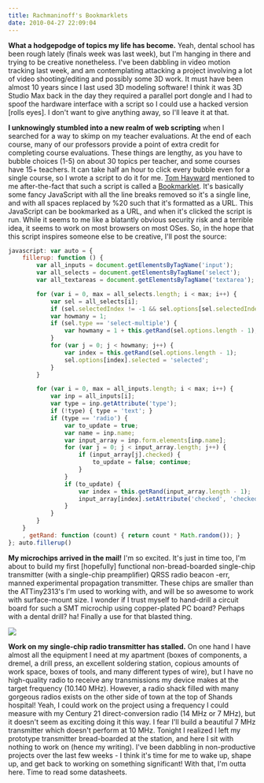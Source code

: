 ```yaml
---
title: Rachmaninoff's Bookmarklets
date: 2010-04-27 22:09:04
---
```




__What a hodgepodge of topics my life has become.__ Yeah, dental school has been rough lately (finals week was last week), but I'm hanging in there and trying to be creative nonetheless. I've been dabbling in video motion tracking last week, and am contemplating attacking a project involving a lot of video shooting/editing and possibly some 3D work. It must have been almost 10 years since I last used 3D modeling software! I think it was 3D Studio Max back in the day they required a parallel port dongle and I had to spoof the hardware interface with a script so I could use a hacked version \[rolls eyes\]. I don't want to give anything away, so I'll leave it at that.

__I unknowingly stumbled into a new realm of web scripting__ when I searched for a way to skimp on my teacher evaluations. At the end of each course, many of our professors provide a point of extra credit for completing course evaluations. These things are lengthy, as you have to bubble choices (1-5) on about 30 topics per teacher, and some courses have 15+ teachers. It can take half an hour to click every bubble even for a single course, so I wrote a script to do it for me. [Tom Hayward](http://tomh.us) mentioned to me after-the-fact that such a script is called a [Bookmarklet](http://en.wikipedia.org/wiki/Bookmarklet). It's basically some fancy JavaScript with all the line breaks removed so it's a single line, and with all spaces replaced by %20 such that it's formatted as a URL. This JavaScript can be bookmarked as a URL, and when it's clicked the script is run. While it seems to me like a blatantly obvious security risk and a terrible idea, it seems to work on most browsers on most OSes. So, in the hope that this script inspires someone else to be creative, I'll post the source:

```js
javascript: var auto = {
    fillerup: function () {
        var all_inputs = document.getElementsByTagName('input');
        var all_selects = document.getElementsByTagName('select');
        var all_textareas = document.getElementsByTagName('textarea');

        for (var i = 0, max = all_selects.length; i < max; i++) {
            var sel = all_selects[i];
            if (sel.selectedIndex != -1 && sel.options[sel.selectedIndex].value) { continue; }
            var howmany = 1;
            if (sel.type == 'select-multiple') {
                var howmany = 1 + this.getRand(sel.options.length - 1);
            }
            for (var j = 0; j < howmany; j++) {
                var index = this.getRand(sel.options.length - 1);
                sel.options[index].selected = 'selected';
            }
        }

        for (var i = 0, max = all_inputs.length; i < max; i++) {
            var inp = all_inputs[i];
            var type = inp.getAttribute('type');
            if (!type) { type = 'text'; }
            if (type == 'radio') {
                var to_update = true;
                var name = inp.name;
                var input_array = inp.form.elements[inp.name];
                for (var j = 0; j < input_array.length; j++) {
                    if (input_array[j].checked) {
                        to_update = false; continue;
                    }
                }
                if (to_update) {
                    var index = this.getRand(input_array.length - 1);
                    input_array[index].setAttribute('checked', 'checked');
                }
            }
        }
    }
    , getRand: function (count) { return count * Math.random()); }
}; auto.fillerup()
```

__My microchips arrived in the mail!__ I'm so excited. It's just in time too, I'm about to build my first \[hopefully\] functional non-bread-boarded single-chip transmitter (with a single-chip preamplifier) QRSS radio beacon -err, manned experimental propagation transmitter. These chips are smaller than the ATTiny2313's I'm used to working with, and will be so awesome to work with surface-mount size. I wonder if I trust myself to hand-drill a circuit board for such a SMT microchip using copper-plated PC board? Perhaps with a dental drill? ha! Finally a use for that blasted thing.

<div class="text-center img-small">

![](https://swharden.com/static/2010/04/27/attiny44a.jpg)

</div>

__Work on my single-chip radio transmitter has stalled.__ On one hand I have almost all the equipment I need at my apartment (boxes of components, a dremel, a drill press, an excellent soldering station, copious amounts of work space, boxes of tools, and many different types of wire), but I have no high-quality radio to receive any transmissions my device makes at the target frequency (10.140 MHz). However, a radio shack filled with many gorgeous radios exists on the other side of town at the top of Shands hospital! Yeah, I could work on the project using a frequency I could measure with my Century 21 direct-conversion radio (14 MHz or 7 MHz), but it doesn't seem as exciting doing it this way. I fear I'll build a beautiful 7 MHz transmitter which doesn't perform at 10 MHz. Tonight I realized I left my prototype transmitter bread-boarded at the station, and here I sit with nothing to work on (hence my writing). I've been dabbling in non-productive projects over the last few weeks - I think it's time for me to wake up, shape up, and get back to working on something significant! With that, I'm outta here. Time to read some datasheets.

